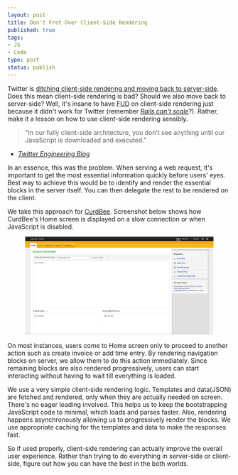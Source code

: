 ```yaml
--- 
layout: post
title: Don't Fret Over Client-Side Rendering
published: true
tags:
- JS
- Code
type: post
status: publish
---
```


Twitter is [ditching client-side rendering and moving back to server-side](http://engineering.twitter.com/2012/05/improving-performance-on-twittercom.html). Does this mean client-side rendering is bad? Should we also move back to server-side? Well, it's insane to have <abbr title="fear, uncertainty and doubt">FUD</abbr> on client-side rendering just because it didn't work for Twitter (remember [*Rails can't scale*](http://techcrunch.com/2008/05/01/twitter-said-to-be-abandoning-ruby-on-rails/)?). Rather, make it a lesson on how to use client-side rendering sensibly.

> "In our fully client-side architecture, you don’t see anything until our JavaScript is downloaded and executed." <br/>
- <cite><a href="http://engineering.twitter.com/2012/05/improving-performance-on-twittercom.html">Twitter Engineering Blog</a></cite>

In an essence, this was the problem. When serving a web request, it's important to get the most essential information quickly before users' eyes. Best way to achieve this would be to identify and render the essential blocks in the server itself. You can then delegate the rest to be rendered on the client.

We take this approach for [CurdBee](http://curdbee.com). Screenshot below shows how CurdBee's Home screen is displayed on a slow connection or when JavaScript is disabled.

<figure>
<a href="http://demo.curdbee.com" target="_blank"><img src="/images/cb_home_screen.png" alt="screenshot of CurcBee home screen" class="portrait"/></a>
</figure>

On most instances, users come to Home screen only to proceed to another action such as create invoice or add time entry. By rendering navigation blocks on server, we allow them to do this action immediately. Since remaining blocks are also rendered progressively, users can start interacting without having to wait till everything is loaded.

We use a very simple client-side rendering logic. Templates and data(JSON) are fetched and rendered, only when they are actually needed on screen. There's no eager loading involved. This helps us to keep the bootstrapping JavaScript code to minimal, which loads and parses faster. Also, rendering happens asynchronously allowing us to progressively render the blocks. We use appropriate caching for the templates and data to make the responses fast.

So if used properly, client-side rendering can actually improve the overall user experience. Rather than trying to do everything in server-side or client-side, figure out how you can have the best in the both worlds.

